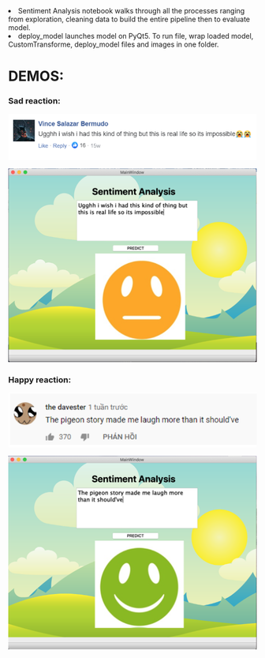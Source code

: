 <li> Sentiment Analysis notebook walks through all the processes ranging from exploration, cleaning data to build the entire pipeline then to evaluate model.
<li> deploy_model launches model on PyQt5. To run file, wrap loaded model, CustomTransforme, deploy_model files and images in one folder.

# DEMOS:

### Sad reaction:

![](https://github.com/doquannnn/Datat-Science-Project/blob/master/Sentiment%20analysis/demos/Screen%20Shot%202020-09-21%20at%202.16.32%20PM.png)

![](https://github.com/doquannnn/Datat-Science-Project/blob/master/Sentiment%20analysis/demos/sad_react.png)

### Happy reaction:

![](https://github.com/doquannnn/Datat-Science-Project/blob/master/Sentiment%20analysis/demos/happy_status.png)

![](https://github.com/doquannnn/Datat-Science-Project/blob/master/Sentiment%20analysis/demos/happy_react.png)
